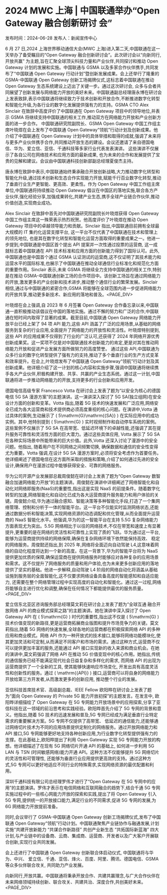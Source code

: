 # 2024 MWC 上海 | 中国联通举办“Open Gateway 融合创新研讨 会”

发布时间：2024-06-28 发布人：新闻宣传中心

6 月 27 日,2024 上海世界移动通信大会(MWC 上海)进入第二天,中国联通在这一天举办了备受瞩目的“Open Gateway 融合创新研讨会”。此次研讨会以“向新同行,开放共赢” 为主题,旨在汇聚全球顶尖科技力量和产业伙伴,共同探讨和推动 Open Gateway 计划的发展和实施。中国联通与 GSMA 以及多家合作伙伴携手,共同发布了“中国联通 Open Gateway 行动计划”暨创新发展成果。会上还举行了隆重的 GSMA-中国联通 Open Gateway 创新工场揭牌仪式,这标志着中国联通在推动 Open Gateway 生态系统建设上迈出了关键一步。通过这次研讨会, 众多与会者共同展望了创新发展与网络能力开放的美好未来。中国联通副总经理唐永博在研讨会上发表致辞,表示中国联通将继续致力于技术创新和开放合作,不断推进数字化转型和智能化升级,为各行业的数字化发展提供强有力的支持。GSMA CTO Alex Sinclair 在致辞中高度评价了中国联通在 Open Gateway 项目中的领导地位,并表示 GSMA 将继续支持中国联通的相关工作,推动双方在网络能力开放和产业创新方面的进一步合作。 中国联通研究院副院长、GSMA Open Gateway 中国工作组主席叶晓煜在会上发布了中国联通 Open Gateway“领航”行动计划及创新成果。他介绍了中国联通在 Open Gateway 计划中的具体举措和取得的成就,强调了未来将与更多产业伙伴携手合作,共同推动开放生态的建设。会议还邀请了来自德国电信、华为、爱立信、亚信、千通科技等多家行业代表发表演讲。 这些演讲不仅展示了各自公司在网络技术和应用方面的最新成果, 也为未来的合作和发展提供了宝贵的见解和建议。会议由中国联通科技创新部副总经理夏俊杰主持。

唐永博在致辞中表示,中国联通始终秉承融合开放创新战略,大力推动数字化转型和智能化升级,通过技术创新和生态合作实现能力开放,赋能千行百业数字化转型,推动了垂直行业生产更智能、更高效、更柔性。作为 Open Gateway 中国工作组主席单位,中国联通将持续推动 Open Gateway 倡议在中国区的落地实施,联合各方产业伙伴,强化经验分享,加强成果转化,共建产业生态,携手全球产业链合作伙伴,推动价值创造,实现商业成功。

Alex Sinclair 在致辞中首先对中国联通研究院副院长叶晓煜获得 Open Gateway 中国工作组主席这一殊荣表示热烈祝贺。他高度评价了叶晓煜在推动 Open Gateway 项目中的卓越领导能力和贡献。Sinclair 指出,中国联通目前拥有全球最大规模的 IT 集约化运营支撑平台, 这一平台不仅代表了中国联通在技术和管理上的领先地位, 也是其在数字化转型和智能化运营方面取得的重要成果之一。他进一步提到,中国联通是中国区首个提出 API 提案并一次性通过投票的运营商, 这一成就标志着中国联通在 API 技术标准和应用方面的创新能力得到了国际认可。此外,中国联通也是中国首个通过 GSMA 认证测试的运营商,这不仅证明了其技术能力和运营水平的国际标准,也展示了中国联通在推动全球通信行业标准化和规范化方面的重要作用。Sinclair 表示,未来 GSMA 将继续全力支持中国联通的相关工作,特别是在推动 GSMA-中国联通创新工场的合作项目中。该创新工场旨在通过网络能力的开放,激发更多的产业创新和技术进步,推动整个通信行业的繁荣发展。Sinclair 相信,通过与中国联通的紧密合作,GSMA 将能够在全球范围内进一步促进网络能力的开放共享,推动更多新技术、新应用的落地和普及。<PAGE_DIV> 

叶晓煜在会上强调,自 2023 年 6 月签署 Open Gateway 合作备忘录以来,中国联通一直积极推动该倡议在中国的落地实施。通过不懈的努力和广泛的合作,中国联通在短时间内取得了显著的成果。截至目前,中国联通 Open Gateway 网络能力开放平台已经上架了 94 项 API 能力,这些 API 涵盖了广泛的应用场景,从基础的网络服务到复杂的行业应用,全面提升了网络能力的开放性和灵活性。叶晓煜特别提到,这些 API 的应用成果不仅得到了行业的广泛认可,还获得了 2024 年网络开源优秀创新成果奖。这一奖项不仅是对中国联通技术创新能力的肯定,更是对其在推动网络能力开放和促进产业发展方面所做努力的高度赞誉。 通过这些 API,中国联通为众多行业的数字化转型提供了强有力的支持,推动了多个垂直行业的生产方式变革和效率提升。在会上,叶晓煜发布了中国联通 Open Gateway“领航”行动计划及其创新成果。他详细介绍了这一计划的核心内容和实施步骤,强调中国联通将继续携手各大产业伙伴,积极构建开放、共享、共赢的产业生态系统。通过这一计划,中国联通将进一步推动网络能力的开放,支持更多的行业创新和应用开发。

德国电信高级专家 Francesco Votta 在研讨会上发表了题为“以安全为核心的德国电信 5G SA 漫游方案”的主题演讲。这一演讲深入探讨了 5G SA(独立组网)在安全设计方面的创新和变革。Votta 指出,随着 5G 技术的快速发展和广泛应用,网络安全已成为各大运营商和技术提供商必须高度重视的核心问题。在演讲中,Votta 通过具体的案例,生动展示了 \( 5\mathrm{G}\mathrm{{SA}} \) 在实际应用中的成功实例。其中,他特别提到 \( 5\mathrm{G} \) 实时视频制作和自动停车系统的案例。这些案例不仅展示了 5G SA 在高带宽、低延迟环境下的卓越性能,还强调了其在提升服务可靠性和灵活性方面的巨大潜力。通过这些具体应用, Votta 展示了 5G SA 在各种实际场景中所能带来的巨大价值。此外,Votta 还深入讨论了漫游中的安全问题。他指出, 随着用户在不同网络之间频繁切换, 确保数据和通信的安全性变得尤为重要。Votta 强调,在设计 5G SA 漫游方案时,必须将安全考虑作为首要任务。他详细阐述了德国电信在这方面所采取的措施和策略,介绍了如何通过先进的安全设计,确保用户在漫游过程中能够获得安全、可靠的网络服务。

华为公司开源产业发展部总裁周俊懿在研讨会上发表了题为“Open Gateway 数智融合加速网络能力开放”的主题演讲。周俊懿在演讲中详细阐述了网络智能化和自动化对网络即服务(NaaS)的重要性,指出这是实现 NaaS 的前提条件。随着数字化转型的加速,网络智能化和自动化已成为各大运营商提升服务能力和用户体验的关键。周俊懿介绍,华为通过融合感知、智能决策等多种智能化手段,打造了一个集网络管理、控制和分析于一体的智能平台。这一平台不仅能实时监测网络状态,还能通过数据分析和智能决策,实现网络资源的动态调配和优化管理,从而全面提升运营商的 NaaS 智能化水平。他强调,华为的这一智能平台在支持 5.5G 复杂网络能力方面表现尤为突出。5.5G 网络相比于以往的网络技术,不仅在带宽和速度上有显著提升,更重要的是在网络的灵活性和可靠性上实现了质的飞跃。华为通过这一平台,能够为运营商提供持续的网络保障,确保在复杂网络环境下依然能保持高效、 稳定的网络服务。周俊懿还指出,到 2025 年,网络将全面迈向自动驾驶 L4,这意味着网络的自动化程度将达到一个新的高度。在这一背景下,华为的智能平台将为 NaaS 提供更加优质的保障,确保运营商在提供网络服务时能够应对各种复杂的应用场景和需求。这不仅提升了网络服务的质量和用户体验,也为未来更多创新应用的落地提供了坚实的基础。他进一步解释,自动驾驶 L4 阶段的网络自动化将涵盖从基础设施到服务层的全面智能化,这不仅要求网络设备具备高度的智能感知和自适应能力, 还需要在整个网络管理过程中实现高度的自动化和智能化。通过这一过程,网络将能够自主进行优化和调整,确保在任何情况下都能提供最优的服务质量。<PAGE_DIV> 

爱立信东北亚区咨询服务部总经理莫文莉在研讨会上发表了题为“全球互通 融合开放网络 API 的商业模式探索之路”的主题演讲。她在演讲中深入探讨了 Open Gateway API 在 \( 5\mathrm{G} \) 时代的重要性,指出这不仅是 \( 5\mathrm{G} \) 技术价值变现的新路径,更是运营商拓展商业版图和提升市场竞争力的关键。莫文莉指出,随着 5G 网络的快速发展,全球各地的运营商都在积极探索网络 API 的多种应用和商业模式。网络 API 作为一种开放式的技术接口,能够将网络功能模块化,使其更加灵活和可定制,从而满足不同客户和市场的需求。通过这种方式,运营商不仅可以提供更加丰富的服务,还能通过 API 接口实现新的收入来源和商业机会。在她的演讲中,莫文莉强调了网络 API 在推动 5G 价值变现中的核心作用。她指出,传统的通信服务已经不能满足现代社会日益复杂和多样化的需求, 而网络 API 的出现为运营商提供了一个全新的工具, 使其能够快速响应市场变化, 开发出具有高度灵活性和创新性的服务。通过 \( \mathrm{{API}} \) 接口,运营商可以将自身的网络能力开放给第三方开发者,从而激发更多的创新应用, 推动整个行业的发展。

亚信科技首席技术官、高级副总裁、IEEE Fellow 欧阳晔在研讨会上发表了题为“面向 Open Gateway 的 Private 5G 能力开放初探”的主题发言。在发言中, 欧阳晔详细描绘了 Open Gateway 在 5G 专网能力开放场景中的应用探索,分享了亚信科技在这一领域的前沿思考和实践经验。欧阳晔首先介绍了 5G 专网的背景和意义。他指出,随着 5G 技术的迅速发展和普及,5G 专网已经成为满足垂直行业特定需求的重要解决方案。5G 专网不仅提供了高带宽、 低延迟的通信能力,还能够通过网络切片技术为不同的应用场景提供定制化的网络服务。通过开放网络能力和 API 接口,5G 专网能够更好地支持各种创新应用,为行业数字化转型提供强有力的支撑。在此基础上,欧阳晔提出了利用 Open Gateway 实现 5G 专网能力开放的构想。他详细描述了在现有 5G 网络切片开通 API 的基础上, 如何进一步利用 5G LAN 与 TSN (时间敏感网络)能力开通 API。这种方法不仅能够提升 5G 网络切片的灵活性和可管理性, 还能够为垂直行业应用提供更高效的支持。通过这种方式,5G 专网可以更好地适应不同行业的特殊需求,实现网络资源的最优配置和利用。

深圳千通科技有限公司总经理罗伟才进行了“Open Gateway 在 5G 专网中的应用”的主题演讲。罗伟才表示在电信网络和互联网融合的趋势下,结合千通 5G 专网实施过程中的一些核心网能力开放的探索和实践,提出了将 Open Gateway 引入 5G 专网,提供统一的开放接口能力,满足行业的不同需求,促进 5G 专网的发展,为 6G 网络能力开放提前准备。

同时,会议举行了 GSMA-中国联通 Open Gateway 创新工场揭牌仪式,发布了中国联通 Open Gateway“领航”行动计划。中国联通聚焦产业链协作与融通发展,计划实施“共建开放新能力 “共谋合作新路径” 共创产业新生态 “共拓国际新蓝海” 四大计划,与产业链中的设备商、云商、集成商、运营商、开发者以及广大客户开展联合创新,实现行业共同发展。

会上还进行了中国联通 Open Gateway 创新联合体启动仪式, 中国联通将与华为、中兴、 爱立信、千通、亚信、烽火、百度、阿里、腾讯、德国电信、GSMA 等众多伙伴联合攻关, 共同助力产业发展。

向新同行,开放共赢。中国联通将秉承开放合作、共建共赢理念,与广大合作伙伴在未来网络领域持续创新、联合攻关、共建共治、深度合作,共创美好未来。<PAGE_DIV> 